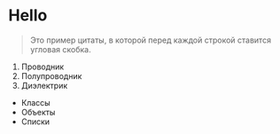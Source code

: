 # Hello

>Это пример цитаты,
>в которой перед каждой строкой
>ставится угловая скобка.

1. Проводник
2. Полупроводник
3. Диэлектрик


* Классы
* Объекты
* Списки

